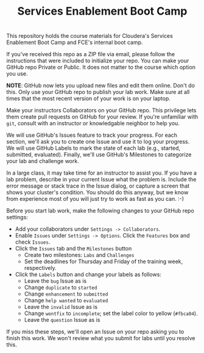 # <center>Services Enablement Boot Camp
# <center> 

This repository holds the course materials for Cloudera's Services
Enablement Boot Camp and FCE's internal boot camp.

If you've received this repo as a ZIP file via email, please follow
the instructions that were included to initialize your repo.  You
can make your GitHub repo Private or Public.  It does not matter
to the course which option you use.

<strong>NOTE</strong>: GitHub now lets you upload new files and
edit them online. Don't do this. Only use your GitHub repo to publish
your lab work.  Make sure at all times that the most recent version
of your work is on your laptop.

Make your instructors Collaborators on your GitHub repo. This
privilege lets them create pull requests on GitHub for your review.
If you're unfamiliar with `git`, consult with an instructor or
knowledgable neighbor to help you.

We will use GitHub's Issues feature to track your progress. For
each section, we'll ask you to create one Issue and use it to log
your progress. We will use GitHub Labels to mark the state of
each lab (e.g., started, submitted, evaluated). Finally, we'll use
GitHub's Milestones to categorize your lab and challenge work. 

In a large class, it may take time for an instructor to assist you.
If you have a lab problem, describe in your current Issue what the
problem is. Include the error message or stack trace in the Issue
dialog, or capture a screen that shows your cluster's condition.
You should do this anyway, but we know from experience most of you
will just try to work as fast as you can. :-)

Before you start lab work, make the following changes to your GitHub
repo settings:

* Add your collaborators under `Settings -> Collaborators`.
* Enable `Issues` under `Settings -> Options`. Click the `Features` box and check `Issues`.
* Click the `Issues` tab and the `Milestones` button
    * Create two milestones: `Labs` and `Challenges`
    * Set the deadlines for Thursday and Friday of the training week, respectively.
* Click the `Labels` button and change your labels as follows:
    * Leave the `bug` Issue as is
    * Change `duplicate` to `started`
    * Change `enhancement` to `submitted`
    * Change `help wanted` to `evaluated`
    * Leave the `invalid` Issue as is
    * Change `wontfix` to `incomplete`; set the label color to yellow (`#fbca04`).
    * Leave the `question` Issue as is

If you miss these steps, we'll open an Issue on your repo asking you to finish this work.
We won't review what you submit for labs until you resolve this.
